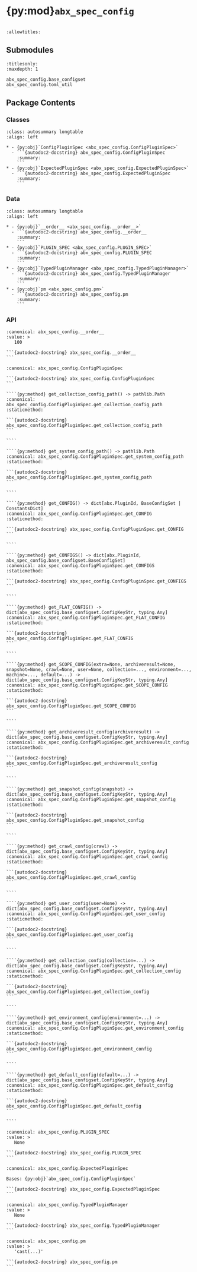 # {py:mod}`abx_spec_config`

```{py:module} abx_spec_config
```

```{autodoc2-docstring} abx_spec_config
:allowtitles:
```

## Submodules

```{toctree}
:titlesonly:
:maxdepth: 1

abx_spec_config.base_configset
abx_spec_config.toml_util
```

## Package Contents

### Classes

````{list-table}
:class: autosummary longtable
:align: left

* - {py:obj}`ConfigPluginSpec <abx_spec_config.ConfigPluginSpec>`
  - ```{autodoc2-docstring} abx_spec_config.ConfigPluginSpec
    :summary:
    ```
* - {py:obj}`ExpectedPluginSpec <abx_spec_config.ExpectedPluginSpec>`
  - ```{autodoc2-docstring} abx_spec_config.ExpectedPluginSpec
    :summary:
    ```
````

### Data

````{list-table}
:class: autosummary longtable
:align: left

* - {py:obj}`__order__ <abx_spec_config.__order__>`
  - ```{autodoc2-docstring} abx_spec_config.__order__
    :summary:
    ```
* - {py:obj}`PLUGIN_SPEC <abx_spec_config.PLUGIN_SPEC>`
  - ```{autodoc2-docstring} abx_spec_config.PLUGIN_SPEC
    :summary:
    ```
* - {py:obj}`TypedPluginManager <abx_spec_config.TypedPluginManager>`
  - ```{autodoc2-docstring} abx_spec_config.TypedPluginManager
    :summary:
    ```
* - {py:obj}`pm <abx_spec_config.pm>`
  - ```{autodoc2-docstring} abx_spec_config.pm
    :summary:
    ```
````

### API

````{py:data} __order__
:canonical: abx_spec_config.__order__
:value: >
   100

```{autodoc2-docstring} abx_spec_config.__order__
```

````

`````{py:class} ConfigPluginSpec
:canonical: abx_spec_config.ConfigPluginSpec

```{autodoc2-docstring} abx_spec_config.ConfigPluginSpec
```

````{py:method} get_collection_config_path() -> pathlib.Path
:canonical: abx_spec_config.ConfigPluginSpec.get_collection_config_path
:staticmethod:

```{autodoc2-docstring} abx_spec_config.ConfigPluginSpec.get_collection_config_path
```

````

````{py:method} get_system_config_path() -> pathlib.Path
:canonical: abx_spec_config.ConfigPluginSpec.get_system_config_path
:staticmethod:

```{autodoc2-docstring} abx_spec_config.ConfigPluginSpec.get_system_config_path
```

````

````{py:method} get_CONFIG() -> dict[abx.PluginId, BaseConfigSet | ConstantsDict]
:canonical: abx_spec_config.ConfigPluginSpec.get_CONFIG
:staticmethod:

```{autodoc2-docstring} abx_spec_config.ConfigPluginSpec.get_CONFIG
```

````

````{py:method} get_CONFIGS() -> dict[abx.PluginId, abx_spec_config.base_configset.BaseConfigSet]
:canonical: abx_spec_config.ConfigPluginSpec.get_CONFIGS
:staticmethod:

```{autodoc2-docstring} abx_spec_config.ConfigPluginSpec.get_CONFIGS
```

````

````{py:method} get_FLAT_CONFIG() -> dict[abx_spec_config.base_configset.ConfigKeyStr, typing.Any]
:canonical: abx_spec_config.ConfigPluginSpec.get_FLAT_CONFIG
:staticmethod:

```{autodoc2-docstring} abx_spec_config.ConfigPluginSpec.get_FLAT_CONFIG
```

````

````{py:method} get_SCOPE_CONFIG(extra=None, archiveresult=None, snapshot=None, crawl=None, user=None, collection=..., environment=..., machine=..., default=...) -> dict[abx_spec_config.base_configset.ConfigKeyStr, typing.Any]
:canonical: abx_spec_config.ConfigPluginSpec.get_SCOPE_CONFIG
:staticmethod:

```{autodoc2-docstring} abx_spec_config.ConfigPluginSpec.get_SCOPE_CONFIG
```

````

````{py:method} get_archiveresult_config(archiveresult) -> dict[abx_spec_config.base_configset.ConfigKeyStr, typing.Any]
:canonical: abx_spec_config.ConfigPluginSpec.get_archiveresult_config
:staticmethod:

```{autodoc2-docstring} abx_spec_config.ConfigPluginSpec.get_archiveresult_config
```

````

````{py:method} get_snapshot_config(snapshot) -> dict[abx_spec_config.base_configset.ConfigKeyStr, typing.Any]
:canonical: abx_spec_config.ConfigPluginSpec.get_snapshot_config
:staticmethod:

```{autodoc2-docstring} abx_spec_config.ConfigPluginSpec.get_snapshot_config
```

````

````{py:method} get_crawl_config(crawl) -> dict[abx_spec_config.base_configset.ConfigKeyStr, typing.Any]
:canonical: abx_spec_config.ConfigPluginSpec.get_crawl_config
:staticmethod:

```{autodoc2-docstring} abx_spec_config.ConfigPluginSpec.get_crawl_config
```

````

````{py:method} get_user_config(user=None) -> dict[abx_spec_config.base_configset.ConfigKeyStr, typing.Any]
:canonical: abx_spec_config.ConfigPluginSpec.get_user_config
:staticmethod:

```{autodoc2-docstring} abx_spec_config.ConfigPluginSpec.get_user_config
```

````

````{py:method} get_collection_config(collection=...) -> dict[abx_spec_config.base_configset.ConfigKeyStr, typing.Any]
:canonical: abx_spec_config.ConfigPluginSpec.get_collection_config
:staticmethod:

```{autodoc2-docstring} abx_spec_config.ConfigPluginSpec.get_collection_config
```

````

````{py:method} get_environment_config(environment=...) -> dict[abx_spec_config.base_configset.ConfigKeyStr, typing.Any]
:canonical: abx_spec_config.ConfigPluginSpec.get_environment_config
:staticmethod:

```{autodoc2-docstring} abx_spec_config.ConfigPluginSpec.get_environment_config
```

````

````{py:method} get_default_config(default=...) -> dict[abx_spec_config.base_configset.ConfigKeyStr, typing.Any]
:canonical: abx_spec_config.ConfigPluginSpec.get_default_config
:staticmethod:

```{autodoc2-docstring} abx_spec_config.ConfigPluginSpec.get_default_config
```

````

`````

````{py:data} PLUGIN_SPEC
:canonical: abx_spec_config.PLUGIN_SPEC
:value: >
   None

```{autodoc2-docstring} abx_spec_config.PLUGIN_SPEC
```

````

````{py:class} ExpectedPluginSpec
:canonical: abx_spec_config.ExpectedPluginSpec

Bases: {py:obj}`abx_spec_config.ConfigPluginSpec`

```{autodoc2-docstring} abx_spec_config.ExpectedPluginSpec
```

````

````{py:data} TypedPluginManager
:canonical: abx_spec_config.TypedPluginManager
:value: >
   None

```{autodoc2-docstring} abx_spec_config.TypedPluginManager
```

````

````{py:data} pm
:canonical: abx_spec_config.pm
:value: >
   'cast(...)'

```{autodoc2-docstring} abx_spec_config.pm
```

````
